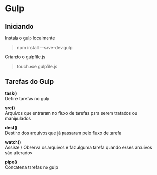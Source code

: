 # Gulp

## Iniciando
Instala o gulp localmente  
>npm install --save-dev gulp

Criando o gulpfile.js  
>touch.exe gulpfile.js


##  Tarefas do Gulp

**task()**  
Define tarefas no gulp  

**src()**  
Arquivos que entraram no fluxo de tarefas para serem tratados ou manipulados  

**dest()**  
Destino dos arquivos que já passaram pelo fluxo de tarefa   

**watch()**  
Assiste / Observa os arquivos e faz alguma tarefa quando esses arquivos são alterados  

**pipe()**  
Concatena tarefas no gulp   



